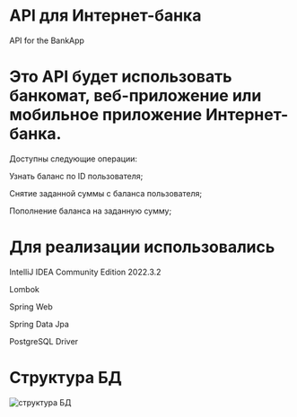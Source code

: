 # API для Интернет-банка
API for the BankApp

# Это API будет использовать банкомат, веб-приложение или мобильное приложение Интернет-банка. 
Доступны следующие операции:

Узнать баланс по ID пользователя;

Снятие заданной суммы с баланса пользователя;

Пополнение баланса на заданную сумму;

# Для реализации использовались

IntelliJ IDEA Community Edition 2022.3.2

Lombok

Spring Web

Spring Data Jpa

PostgreSQL Driver

# Структура БД


![структура БД](https://user-images.githubusercontent.com/104935581/234984947-33e8765a-dd8b-4c3a-b6ae-56d95cf1fdb0.png)
